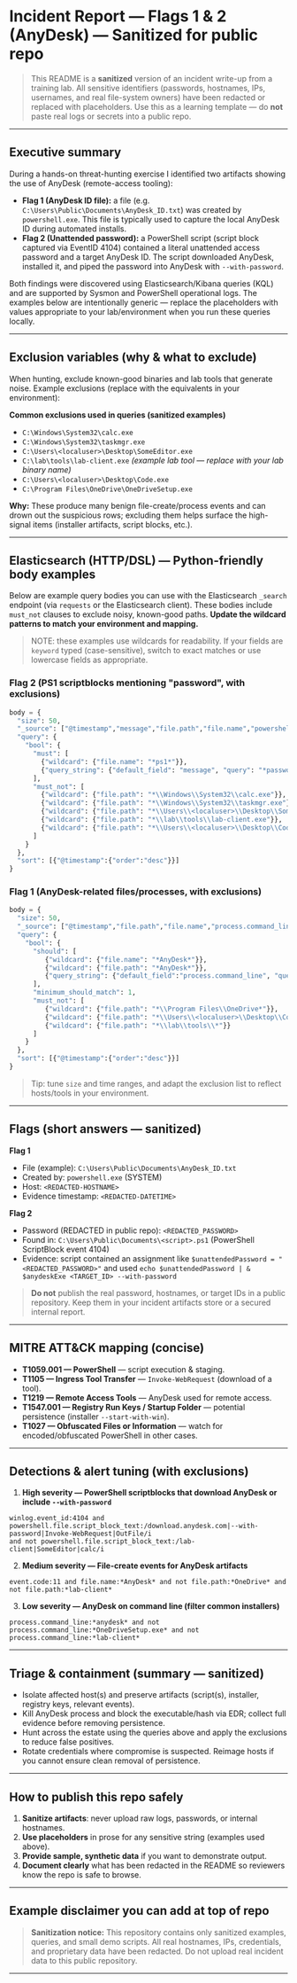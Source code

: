 # Incident Report — Flags 1 & 2 (AnyDesk) — **Sanitized for public repo**

> This README is a **sanitized** version of an incident write-up from a training lab.
> All sensitive identifiers (passwords, hostnames, IPs, usernames, and real file-system owners) have been redacted or replaced with placeholders. Use this as a learning template — do **not** paste real logs or secrets into a public repo.

---

## Executive summary

During a hands-on threat-hunting exercise I identified two artifacts showing the use of AnyDesk (remote-access tooling):

* **Flag 1 (AnyDesk ID file):** a file (e.g. `C:\Users\Public\Documents\AnyDesk_ID.txt`) was created by `powershell.exe`. This file is typically used to capture the local AnyDesk ID during automated installs.
* **Flag 2 (Unattended password):** a PowerShell script (script block captured via EventID 4104) contained a literal unattended access password and a target AnyDesk ID. The script downloaded AnyDesk, installed it, and piped the password into AnyDesk with `--with-password`.

Both findings were discovered using Elasticsearch/Kibana queries (KQL) and are supported by Sysmon and PowerShell operational logs. The examples below are intentionally generic — replace the placeholders with values appropriate to your lab/environment when you run these queries locally.

---

## Exclusion variables (why & what to exclude)

When hunting, exclude known-good binaries and lab tools that generate noise. Example exclusions (replace with the equivalents in your environment):

**Common exclusions used in queries (sanitized examples)**

* `C:\Windows\System32\calc.exe`
* `C:\Windows\System32\taskmgr.exe`
* `C:\Users\<localuser>\Desktop\SomeEditor.exe`
* `C:\lab\tools\lab-client.exe`  *(example lab tool — replace with your lab binary name)*
* `C:\Users\<localuser>\Desktop\Code.exe`
* `C:\Program Files\OneDrive\OneDriveSetup.exe`

**Why:** These produce many benign file-create/process events and can drown out the suspicious rows; excluding them helps surface the high-signal items (installer artifacts, script blocks, etc.).

---

## Elasticsearch (HTTP/DSL) — Python-friendly body examples

Below are example query bodies you can use with the Elasticsearch `_search` endpoint (via `requests` or the Elasticsearch client). These bodies include `must_not` clauses to exclude noisy, known-good paths. **Update the wildcard patterns to match your environment and mapping.**

> NOTE: these examples use wildcards for readability. If your fields are `keyword` typed (case-sensitive), switch to exact matches or use lowercase fields as appropriate.

### Flag 2 (PS1 scriptblocks mentioning "password", with exclusions)

```python
body = {
  "size": 50,
  "_source": ["@timestamp","message","file.path","file.name","powershell.file.script_block_text"],
  "query": {
    "bool": {
      "must": [
        {"wildcard": {"file.name": "*ps1*"}},
        {"query_string": {"default_field": "message", "query": "*password*"}}
      ],
      "must_not": [
        {"wildcard": {"file.path": "*\\Windows\\System32\\calc.exe"}},
        {"wildcard": {"file.path": "*\\Windows\\System32\\taskmgr.exe"}},
        {"wildcard": {"file.path": "*\\Users\\<localuser>\\Desktop\\SomeEditor.exe"}},
        {"wildcard": {"file.path": "*\\lab\\tools\\lab-client.exe"}},
        {"wildcard": {"file.path": "*\\Users\\<localuser>\\Desktop\\Code.exe"}}
      ]
    }
  },
  "sort": [{"@timestamp":{"order":"desc"}}]
}
```

### Flag 1 (AnyDesk-related files/processes, with exclusions)

```python
body = {
  "size": 50,
  "_source": ["@timestamp","file.path","file.name","process.command_line"],
  "query": {
    "bool": {
      "should": [
         {"wildcard": {"file.name": "*AnyDesk*"}},
         {"wildcard": {"file.path": "*AnyDesk*"}},
         {"query_string": {"default_field":"process.command_line", "query":"*anydesk*"}}
      ],
      "minimum_should_match": 1,
      "must_not": [
         {"wildcard": {"file.path": "*\\Program Files\\OneDrive*"}},
         {"wildcard": {"file.path": "*\\Users\\<localuser>\\Desktop\\Code.exe*"}},
         {"wildcard": {"file.path": "*\\lab\\tools\\*"}}
      ]
    }
  },
  "sort": [{"@timestamp":{"order":"desc"}}]
}
```

> Tip: tune `size` and time ranges, and adapt the exclusion list to reflect hosts/tools in your environment.

---

## Flags (short answers — sanitized)

**Flag 1**

* File (example): `C:\Users\Public\Documents\AnyDesk_ID.txt`
* Created by: `powershell.exe` (SYSTEM)
* Host: `<REDACTED-HOSTNAME>`
* Evidence timestamp: `<REDACTED-DATETIME>`

**Flag 2**

* Password (REDACTED in public repo): `<REDACTED_PASSWORD>`
* Found in: `C:\Users\Public\Documents\<script>.ps1` (PowerShell ScriptBlock event 4104)
* Evidence: script contained an assignment like `$unattendedPassword = "<REDACTED_PASSWORD>"` and used `echo $unattendedPassword | & $anydeskExe <TARGET_ID> --with-password`

> **Do not** publish the real password, hostnames, or target IDs in a public repository. Keep them in your incident artifacts store or a secured internal report.

---

## MITRE ATT&CK mapping (concise)

* **T1059.001 — PowerShell** — script execution & staging.
* **T1105 — Ingress Tool Transfer** — `Invoke-WebRequest` (download of a tool).
* **T1219 — Remote Access Tools** — AnyDesk used for remote access.
* **T1547.001 — Registry Run Keys / Startup Folder** — potential persistence (installer `--start-with-win`).
* **T1027 — Obfuscated Files or Information** — watch for encoded/obfuscated PowerShell in other cases.

---

## Detections & alert tuning (with exclusions)

1. **High severity — PowerShell scriptblocks that download AnyDesk or include `--with-password`**

```kql
winlog.event_id:4104 and powershell.file.script_block_text:/download.anydesk.com|--with-password|Invoke-WebRequest|OutFile/i
and not powershell.file.script_block_text:/lab-client|SomeEditor|calc/i
```

2. **Medium severity — File-create events for AnyDesk artifacts**

```kql
event.code:11 and file.name:*AnyDesk* and not file.path:*OneDrive* and not file.path:*lab-client*
```

3. **Low severity — AnyDesk on command line (filter common installers)**

```kql
process.command_line:*anydesk* and not process.command_line:*OneDriveSetup.exe* and not process.command_line:*lab-client*
```

---

## Triage & containment (summary — sanitized)

* Isolate affected host(s) and preserve artifacts (script(s), installer, registry keys, relevant events).
* Kill AnyDesk process and block the executable/hash via EDR; collect full evidence before removing persistence.
* Hunt across the estate using the queries above and apply the exclusions to reduce false positives.
* Rotate credentials where compromise is suspected. Reimage hosts if you cannot ensure clean removal of persistence.

---

## How to publish this repo safely

1. **Sanitize artifacts**: never upload raw logs, passwords, or internal hostnames.
2. **Use placeholders** in prose for any sensitive string (examples used above).
3. **Provide sample, synthetic data** if you want to demonstrate output.
4. **Document clearly** what has been redacted in the README so reviewers know the repo is safe to browse.

---

## Example disclaimer you can add at top of repo

> **Sanitization notice:** This repository contains only sanitized examples, queries, and small demo scripts. All real hostnames, IPs, credentials, and proprietary data have been redacted. Do not upload real incident data to this public repository.

---